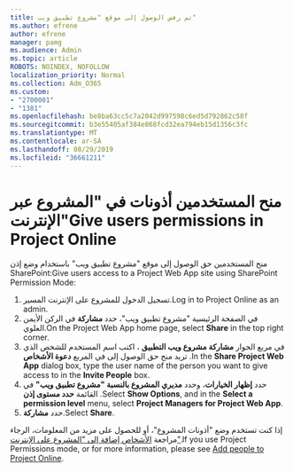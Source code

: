 ```yaml
---
title: تم رفض الوصول إلى موقع "مشروع تطبيق ويب"
ms.author: efrene
author: efrene
manager: pamg
ms.audience: Admin
ms.topic: article
ROBOTS: NOINDEX, NOFOLLOW
localization_priority: Normal
ms.collection: Adm_O365
ms.custom:
- "2700001"
- "1381"
ms.openlocfilehash: be8ba63cc5c7a2042d997598c6ed5d792862c58f
ms.sourcegitcommit: b3e55405af384e868fcd32ea794eb15d1356c3fc
ms.translationtype: MT
ms.contentlocale: ar-SA
ms.lasthandoff: 08/29/2019
ms.locfileid: "36661211"
---
```

# <a name="give-users-permissions-in-project-online"></a><span data-ttu-id="66e1c-102">منح المستخدمين أذونات في "المشروع عبر الإنترنت"</span><span class="sxs-lookup"><span data-stu-id="66e1c-102">Give users permissions in Project Online</span></span>

<span data-ttu-id="66e1c-103">منح المستخدمين حق الوصول إلى موقع "مشروع تطبيق ويب" باستخدام وضع إذن SharePoint:</span><span class="sxs-lookup"><span data-stu-id="66e1c-103">Give users access to a Project Web App site using SharePoint Permission Mode:</span></span>

1. <span data-ttu-id="66e1c-104">تسجيل الدخول للمشروع على الإنترنت المسير.</span><span class="sxs-lookup"><span data-stu-id="66e1c-104">Log in to Project Online as an admin.</span></span>
2. <span data-ttu-id="66e1c-105">في الصفحة الرئيسية "مشروع تطبيق ويب"، حدد **مشاركة** في الركن الأيمن العلوي.</span><span class="sxs-lookup"><span data-stu-id="66e1c-105">On the Project Web App home page, select **Share** in the top right corner.</span></span>
3. <span data-ttu-id="66e1c-106">في مربع الحوار **مشاركة مشروع ويب التطبيق** ، اكتب اسم المستخدم للشخص الذي تريد منح حق الوصول إلى في المربع **دعوة الأشخاص** .</span><span class="sxs-lookup"><span data-stu-id="66e1c-106">In the **Share Project Web App** dialog box, type the user name of the person you want to give access to in the **Invite People** box.</span></span>
4. <span data-ttu-id="66e1c-107">حدد **إظهار الخيارات**، وحدد **مديري المشروع بالنسبة "مشروع تطبيق ويب"** في القائمة **حدد مستوى إذن** .</span><span class="sxs-lookup"><span data-stu-id="66e1c-107">Select **Show Options**, and in the **Select a permission level** menu, select **Project Managers for Project Web App**.</span></span>
5. <span data-ttu-id="66e1c-108">حدد **مشاركة**.</span><span class="sxs-lookup"><span data-stu-id="66e1c-108">Select **Share**.</span></span>

<span data-ttu-id="66e1c-109">إذا كنت تستخدم وضع "أذونات المشروع"، أو للحصول على مزيد من المعلومات، الرجاء مراجعة [الأشخاص إضافة إلى "المشروع على الإنترنت"](https://docs.microsoft.com/projectonline/step-2-add-people-to-project-online).</span><span class="sxs-lookup"><span data-stu-id="66e1c-109">If you use Project Permissions mode, or for more information, please see [Add people to Project Online](https://docs.microsoft.com/projectonline/step-2-add-people-to-project-online).</span></span>
